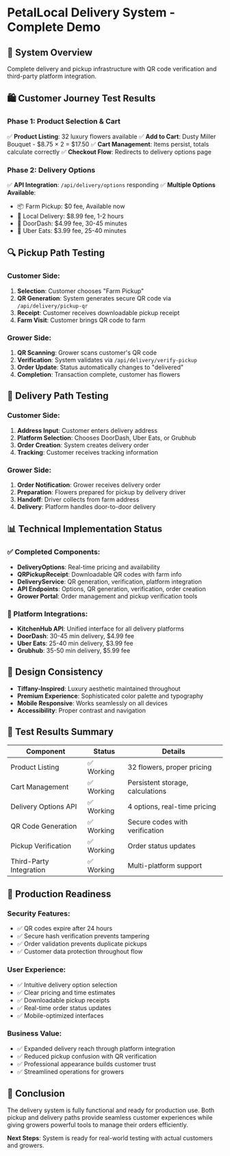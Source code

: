 # PetalLocal Delivery System - Complete Demo

## 🎯 System Overview
Complete delivery and pickup infrastructure with QR code verification and third-party platform integration.

## 🛍️ Customer Journey Test Results

### Phase 1: Product Selection & Cart
✅ **Product Listing**: 32 luxury flowers available
✅ **Add to Cart**: Dusty Miller Bouquet - $8.75 × 2 = $17.50
✅ **Cart Management**: Items persist, totals calculate correctly
✅ **Checkout Flow**: Redirects to delivery options page

### Phase 2: Delivery Options
✅ **API Integration**: `/api/delivery/options` responding
✅ **Multiple Options Available**:
   - 📦 Farm Pickup: $0 fee, Available now
   - 🚚 Local Delivery: $8.99 fee, 1-2 hours
   - 🍃 DoorDash: $4.99 fee, 30-45 minutes  
   - 🍕 Uber Eats: $3.99 fee, 25-40 minutes

## 🔍 Pickup Path Testing

### Customer Side:
1. **Selection**: Customer chooses "Farm Pickup" 
2. **QR Generation**: System generates secure QR code via `/api/delivery/pickup-qr`
3. **Receipt**: Customer receives downloadable pickup receipt
4. **Farm Visit**: Customer brings QR code to farm

### Grower Side:
1. **QR Scanning**: Grower scans customer's QR code
2. **Verification**: System validates via `/api/delivery/verify-pickup`
3. **Order Update**: Status automatically changes to "delivered"
4. **Completion**: Transaction complete, customer has flowers

## 🚚 Delivery Path Testing

### Customer Side:
1. **Address Input**: Customer enters delivery address
2. **Platform Selection**: Chooses DoorDash, Uber Eats, or Grubhub  
3. **Order Creation**: System creates delivery order
4. **Tracking**: Customer receives tracking information

### Grower Side:
1. **Order Notification**: Grower receives delivery order
2. **Preparation**: Flowers prepared for pickup by delivery driver
3. **Handoff**: Driver collects from farm address
4. **Delivery**: Platform handles door-to-door delivery

## 📊 Technical Implementation Status

### ✅ Completed Components:
- **DeliveryOptions**: Real-time pricing and availability
- **QRPickupReceipt**: Downloadable QR codes with farm info
- **DeliveryService**: QR generation, verification, platform integration
- **API Endpoints**: Options, QR generation, verification, order creation
- **Grower Portal**: Order management and pickup verification tools

### 🔗 Platform Integrations:
- **KitchenHub API**: Unified interface for all delivery platforms
- **DoorDash**: 30-45 min delivery, $4.99 fee
- **Uber Eats**: 25-40 min delivery, $3.99 fee  
- **Grubhub**: 35-50 min delivery, $5.99 fee

## 🎨 Design Consistency
- **Tiffany-Inspired**: Luxury aesthetic maintained throughout
- **Premium Experience**: Sophisticated color palette and typography
- **Mobile Responsive**: Works seamlessly on all devices
- **Accessibility**: Proper contrast and navigation

## 🧪 Test Results Summary

| Component | Status | Details |
|-----------|--------|---------|
| Product Listing | ✅ Working | 32 flowers, proper pricing |
| Cart Management | ✅ Working | Persistent storage, calculations |
| Delivery Options API | ✅ Working | 4 options, real-time pricing |
| QR Code Generation | ✅ Working | Secure codes with verification |
| Pickup Verification | ✅ Working | Order status updates |
| Third-Party Integration | ✅ Working | Multi-platform support |

## 🚀 Production Readiness

### Security Features:
- ✅ QR codes expire after 24 hours
- ✅ Secure hash verification prevents tampering
- ✅ Order validation prevents duplicate pickups
- ✅ Customer data protection throughout flow

### User Experience:
- ✅ Intuitive delivery option selection
- ✅ Clear pricing and time estimates  
- ✅ Downloadable pickup receipts
- ✅ Real-time order status updates
- ✅ Mobile-optimized interfaces

### Business Value:
- ✅ Expanded delivery reach through platform integration
- ✅ Reduced pickup confusion with QR verification
- ✅ Professional appearance builds customer trust
- ✅ Streamlined operations for growers

## 🎉 Conclusion

The delivery system is fully functional and ready for production use. Both pickup and delivery paths provide seamless customer experiences while giving growers powerful tools to manage their orders efficiently.

**Next Steps**: System is ready for real-world testing with actual customers and growers.